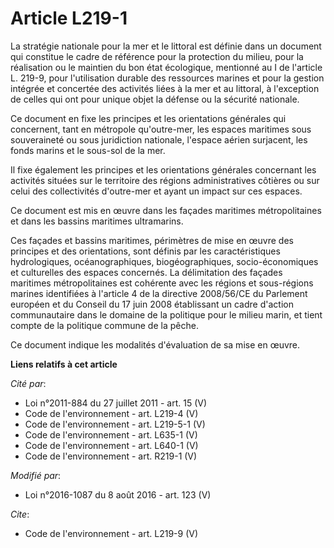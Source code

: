 # Article L219-1

La stratégie nationale pour la mer et le littoral est définie dans un document qui constitue le cadre de référence pour la
protection du milieu, pour la réalisation ou le maintien du bon état écologique, mentionné au I de l'article L. 219-9, pour
l'utilisation durable des ressources marines et pour la gestion intégrée et concertée des activités liées à la mer et au
littoral, à l'exception de celles qui ont pour unique objet la défense ou la sécurité nationale.

Ce document en fixe les principes et les orientations générales qui concernent, tant en métropole qu'outre-mer, les espaces
maritimes sous souveraineté ou sous juridiction nationale, l'espace aérien surjacent, les fonds marins et le sous-sol de la
mer.

Il fixe également les principes et les orientations générales concernant les activités situées sur le territoire des régions
administratives côtières ou sur celui des collectivités d'outre-mer et ayant un impact sur ces espaces.

Ce document est mis en œuvre dans les façades maritimes métropolitaines et dans les bassins maritimes ultramarins.

Ces façades et bassins maritimes, périmètres de mise en œuvre des principes et des orientations, sont définis par les
caractéristiques hydrologiques, océanographiques, biogéographiques, socio-économiques et culturelles des espaces concernés.
La délimitation des façades maritimes métropolitaines est cohérente avec les régions et sous-régions marines identifiées à
l'article 4 de la directive 2008/56/CE du Parlement européen et du Conseil du 17 juin 2008 établissant un cadre d'action
communautaire dans le domaine de la politique pour le milieu marin, et tient compte de la politique commune de la pêche.

Ce document indique les modalités d'évaluation de sa mise en œuvre.

**Liens relatifs à cet article**

_Cité par_:

  - Loi n°2011-884 du 27 juillet 2011 - art. 15 (V)
  - Code de l'environnement - art. L219-4 (V)
  - Code de l'environnement - art. L219-5-1 (V)
  - Code de l'environnement - art. L635-1 (V)
  - Code de l'environnement - art. L640-1 (V)
  - Code de l'environnement - art. R219-1 (V)

_Modifié par_:

  - Loi n°2016-1087 du 8 août 2016 - art. 123 (V)

_Cite_:

  - Code de l'environnement - art. L219-9 (V)
